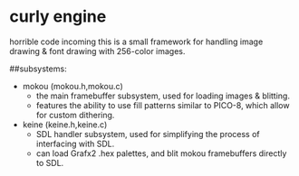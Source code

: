 # curly engine
horrible code incoming
this is a small framework for handling image drawing & font drawing with 256-color images.

##subsystems:
* mokou (mokou.h,mokou.c)
	* the main framebuffer subsystem, used for loading images & blitting.
	* features the ability to use fill patterns similar to PICO-8, which allow for custom dithering.
* keine (keine.h,keine.c)
	* SDL handler subsystem, used for simplifying the process of interfacing with SDL.
	* can load Grafx2 .hex palettes, and blit mokou framebuffers directly to SDL.

